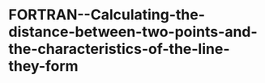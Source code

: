 # FORTRAN--Calculating-the-distance-between-two-points-and-the-characteristics-of-the-line-they-form